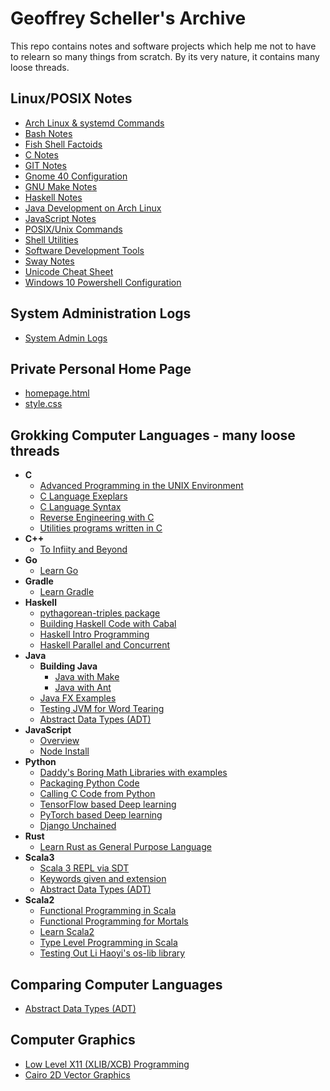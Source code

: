 # Geoffrey Scheller's Archive

This repo contains notes and software projects which
help me not to have to relearn so many things from scratch.
By its very nature, it contains many loose threads.

## Linux/POSIX Notes

* [Arch Linux & systemd Commands](notes/archLinuxNotes.md)
* [Bash Notes](notes/bashNotes.txt)
* [Fish Shell Factoids](notes/fishyFactoids.md)
* [C Notes](notes/C_notes.txt)
* [GIT Notes](notes/gitNotes.txt)
* [Gnome 40 Configuration](notes/gnome40Conf.md)
* [GNU Make Notes](notes/makeNotes.md)
* [Haskell Notes](notes/Haskell_Notes)
* [Java Development on Arch Linux](notes/archJava.txt)
* [JavaScript Notes](notes/javaScriptNotes.txt)
* [POSIX/Unix Commands](notes/unixCommands.txt)
* [Shell Utilities](notes/shellUtilities.txt)
* [Software Development Tools](notes/softwareDevTools.md)
* [Sway Notes](notes/swayNotes.md)
* [Unicode Cheat Sheet](notes/unicodeCheatSheet.txt)
* [Windows 10 Powershell Configuration](notes/win10PowershellConf/)

## System Administration Logs

* [System Admin Logs](adminLogs)

## Private Personal Home Page

* [homepage.html](web/homepage.html)
* [style.css](web/style.css)

## Grokking Computer Languages - many loose threads

* __C__
  * [Advanced Programming in the UNIX Environment](grok/C/APUE/)
  * [C Language Exeplars](grok/C/CExemplars/)
  * [C Language Syntax](grok/C/CSyntax/)
  * [Reverse Engineering with C](grok/C/CRevEngineer/)
  * [Utilities programs written in C](grok/C/CUtils/)
* __C++__
  * [To Infiity and Beyond](grok/C++/ToInfinityAndBeyond/)
* __Go__
  * [Learn Go](grok/Go/)
* __Gradle__
  * [Learn Gradle](grok/Gradle/)
* __Haskell__
  * [pythagorean-triples package](grok/Haskell/pythag-triples)
  * [Building Haskell Code with Cabal](grok/Haskell/buildingHaskellCode/)
  * [Haskell Intro Programming](grok/Haskell/haskellIntroProgramming/)
  * [Haskell Parallel and Concurrent](grok/Haskell/haskellParallelAndConcurrent/)
* __Java__
  * __Building Java__
    * [Java with Make](grok/Java/buildingJava/javaWithMake/)
    * [Java with Ant](grok/Java/buildingJava/javaWithAnt/)
  * [Java FX Examples](grok/Java/javafxExamples/)
  * [Testing JVM for Word Tearing](grok/Java/wordTearing/)
  * [Abstract Data Types (ADT)](grok/Java/ADT/)
* __JavaScript__
  * [Overview](grok/JavaScript/)
  * [Node Install](grok/JavaScript/node-install/)
* __Python__
  * [Daddy's Boring Math Libraries with examples](grok/Python/boring_math/)
  * [Packaging Python Code](grok/Python/packaging_example/)
  * [Calling C Code from Python](grok/Python/C_call/)
  * [TensorFlow based Deep learning](grok/Python/tensorflow/)
  * [PyTorch based Deep learning](grok/Python/pyTorch/)
  * [Django Unchained](grok/Python/django/unchained/)
* __Rust__
  * [Learn Rust as General Purpose Language](grok/Rust/learnRust/)
* __Scala3__
  * [Scala 3 REPL via SDT](grok/Scala3/scala-console/)
  * [Keywords given and extension](grok/Scala3/scalaImplicits/)
  * [Abstract Data Types (ADT)](grok/Scala3/ADT/)
* __Scala2__
  * [Functional Programming in Scala](grok/Scala2/fpinscala/)
  * [Functional Programming for Mortals](grok/Scala2/fpForMortals/)
  * [Learn Scala2](grok/Scala2/learnScala/)
  * [Type Level Programming in Scala](grok/Scala2/typeLevelProgramming/)
  * [Testing Out Li Haoyi's os-lib library](grok/Scala2/osLib)

## Comparing Computer Languages

* [Abstract Data Types (ADT)](comp/ADT/)

## Computer Graphics

* [Low Level X11 (XLIB/XCB) Programming](grok/Graphics/XWindows)
* [Cairo 2D Vector Graphics](grok/Graphics/Cairo)
